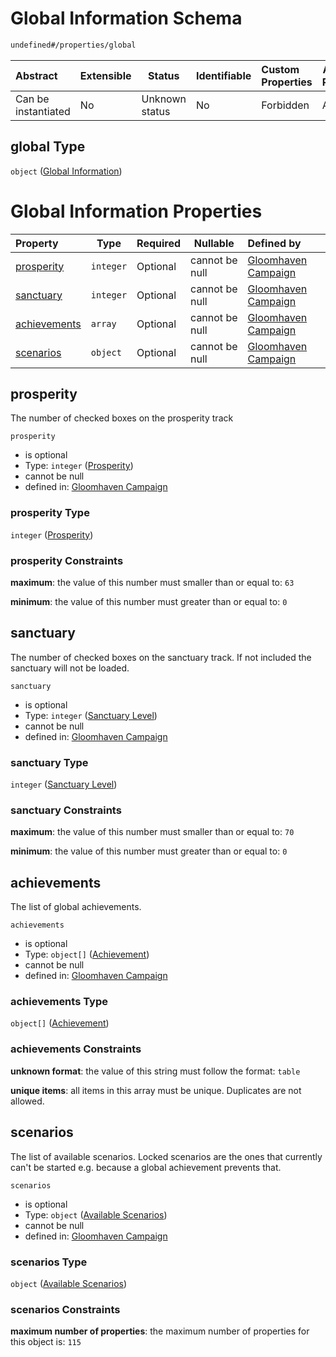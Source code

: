 # Global Information Schema

```txt
undefined#/properties/global
```




| Abstract            | Extensible | Status         | Identifiable | Custom Properties | Additional Properties | Access Restrictions | Defined In                                                                       |
| :------------------ | ---------- | -------------- | ------------ | :---------------- | --------------------- | ------------------- | -------------------------------------------------------------------------------- |
| Can be instantiated | No         | Unknown status | No           | Forbidden         | Allowed               | none                | [gloomhaven.schema.json\*](../out/gloomhaven.schema.json "open original schema") |

## global Type

`object` ([Global Information](gloomhaven-properties-global-information.md))

# Global Information Properties

| Property                      | Type      | Required | Nullable       | Defined by                                                                                                                                            |
| :---------------------------- | --------- | -------- | -------------- | :---------------------------------------------------------------------------------------------------------------------------------------------------- |
| [prosperity](#prosperity)     | `integer` | Optional | cannot be null | [Gloomhaven Campaign](gloomhaven-properties-global-information-properties-prosperity.md "undefined#/properties/global/properties/prosperity")         |
| [sanctuary](#sanctuary)       | `integer` | Optional | cannot be null | [Gloomhaven Campaign](gloomhaven-properties-global-information-properties-sanctuary-level.md "undefined#/properties/global/properties/sanctuary")     |
| [achievements](#achievements) | `array`   | Optional | cannot be null | [Gloomhaven Campaign](gloomhaven-properties-global-information-properties-achievements.md "undefined#/properties/global/properties/achievements")     |
| [scenarios](#scenarios)       | `object`  | Optional | cannot be null | [Gloomhaven Campaign](gloomhaven-properties-global-information-properties-available-scenarios.md "undefined#/properties/global/properties/scenarios") |

## prosperity

The number of checked boxes on the prosperity track


`prosperity`

-   is optional
-   Type: `integer` ([Prosperity](gloomhaven-properties-global-information-properties-prosperity.md))
-   cannot be null
-   defined in: [Gloomhaven Campaign](gloomhaven-properties-global-information-properties-prosperity.md "undefined#/properties/global/properties/prosperity")

### prosperity Type

`integer` ([Prosperity](gloomhaven-properties-global-information-properties-prosperity.md))

### prosperity Constraints

**maximum**: the value of this number must smaller than or equal to: `63`

**minimum**: the value of this number must greater than or equal to: `0`

## sanctuary

The number of checked boxes on the sanctuary track. If not included the sanctuary will not be loaded.


`sanctuary`

-   is optional
-   Type: `integer` ([Sanctuary Level](gloomhaven-properties-global-information-properties-sanctuary-level.md))
-   cannot be null
-   defined in: [Gloomhaven Campaign](gloomhaven-properties-global-information-properties-sanctuary-level.md "undefined#/properties/global/properties/sanctuary")

### sanctuary Type

`integer` ([Sanctuary Level](gloomhaven-properties-global-information-properties-sanctuary-level.md))

### sanctuary Constraints

**maximum**: the value of this number must smaller than or equal to: `70`

**minimum**: the value of this number must greater than or equal to: `0`

## achievements

The list of global achievements.


`achievements`

-   is optional
-   Type: `object[]` ([Achievement](gloomhaven-properties-global-information-properties-achievements-achievement.md))
-   cannot be null
-   defined in: [Gloomhaven Campaign](gloomhaven-properties-global-information-properties-achievements.md "undefined#/properties/global/properties/achievements")

### achievements Type

`object[]` ([Achievement](gloomhaven-properties-global-information-properties-achievements-achievement.md))

### achievements Constraints

**unknown format**: the value of this string must follow the format: `table`

**unique items**: all items in this array must be unique. Duplicates are not allowed.

## scenarios

The list of available scenarios. Locked scenarios are the ones that currently can't be started e.g. because a global achievement prevents that.


`scenarios`

-   is optional
-   Type: `object` ([Available Scenarios](gloomhaven-properties-global-information-properties-available-scenarios.md))
-   cannot be null
-   defined in: [Gloomhaven Campaign](gloomhaven-properties-global-information-properties-available-scenarios.md "undefined#/properties/global/properties/scenarios")

### scenarios Type

`object` ([Available Scenarios](gloomhaven-properties-global-information-properties-available-scenarios.md))

### scenarios Constraints

**maximum number of properties**: the maximum number of properties for this object is: `115`
